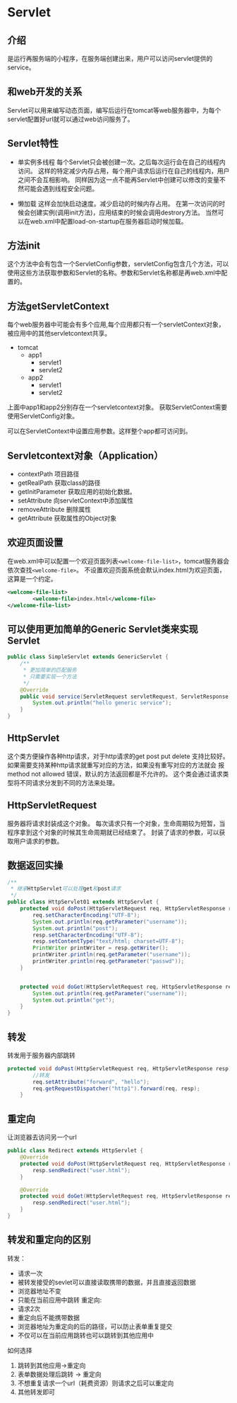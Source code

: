 # Servlet
## 介绍
是运行再服务端的小程序，在服务端创建出来，用户可以访问servlet提供的service。
## 和web开发的关系
Servlet可以用来编写动态页面，编写后运行在tomcat等web服务器中，为每个servlet配置好url就可以通过web访问服务了。

## Servlet特性
- 单实例多线程
每个Servlet只会被创建一次。之后每次运行会在自己的线程内访问。
这样的特定减少内存占用，每个用户请求后运行在自己的线程内，用户之间不会互相影响。
同样因为这一点不能再Servlet中创建可以修改的变量不然可能会遇到线程安全问题。

-  懒加载
这样会加快启动速度。减少启动的时候内存占用。
在第一次访问的时候会创建实例(调用init方法)，应用结束的时候会调用destrory方法。
当然可以在web.xml中配置load-on-startup在服务器启动时候加载。
## 方法init
这个方法中会有包含一个ServletConfig参数，servletConfig包含几个方法，可以使用这些方法获取参数和Servlet的名称。参数和Servlet名称都是再web.xml中配置的。

## 方法getServletContext
每个web服务器中可能会有多个应用,每个应用都只有一个servletContext对象，被应用中的其他servletcontext共享。
- tomcat
  - app1
    - servlet1
    - servlet2
  - app2
    - servlet1
    - servlet2

上面中app1和app2分别存在一个servletcontext对象。
获取ServletContext需要使用ServletConfig对象。

可以在ServletContext中设置应用参数。这样整个app都可访问到。

## Servletcontext对象（Application）
- contextPath
项目路径
- getRealPath
获取class的路径
- getInitParameter
获取应用的初始化数据。
- setAttribute
向servletContext中添加属性
- removeAttribute
删除属性
- getAttribute
获取属性的Object对象

## 欢迎页面设置
在web.xml中可以配置一个欢迎页面列表`<welcome-file-list>`，tomcat服务器会依次查找`<welcome-file>`。
不设置欢迎页面系统会默认index.html为欢迎页面，这算是一个约定。

```xml
<welcome-file-list>
        <welcome-file>index.html</welcome-file>
</welcome-file-list>
```

## 可以使用更加简单的Generic Servlet类来实现Servlet
```java
public class SimpleServlet extends GenericServlet {
    /**
     * 更加简单的匹配服务
     * 只需要实现一个方法
     */
    @Override
    public void service(ServletRequest servletRequest, ServletResponse servletResponse) throws ServletException, IOException {
        System.out.println("hello generic service");
    }
}
```

## HttpServlet 
这个类方便操作各种http请求，对于http请求的get post put delete 支持比较好。
如果需要支持某种http请求就重写对应的方法，如果没有重写对应的方法就会
报method not allowed 错误，默认的方法返回都是不允许的。
这个类会通过请求类型将不同请求分发到不同的方法来处理。


## HttpServletRequest 
服务器将请求封装成这个对象。
每次请求只有一个对象，生命周期较为短暂，当程序拿到这个对象的时候其生命周期就已经结束了。
封装了请求的参数，可以获取用户请求的参数。

## 数据返回实操
```java
/**
 * 继承HttpServlet可以处理get和post请求
 */
public class HttpServlet01 extends HttpServlet {
    protected void doPost(HttpServletRequest req, HttpServletResponse resp) throws ServletException, IOException {
        req.setCharacterEncoding("UTF-8");
        System.out.println(req.getParameter("username"));
        System.out.println("post");
        resp.setCharacterEncoding("UTF-8");
        resp.setContentType("text/html; charset=UTF-8");
        PrintWriter printWriter = resp.getWriter();
        printWriter.println(req.getParameter("username"));
        printWriter.println(req.getParameter("passwd"));
    }


    protected void doGet(HttpServletRequest req, HttpServletResponse resp) throws ServletException, IOException {
        System.out.println(req.getParameter("username"));
        System.out.println("get");
    }
}
```

## 转发

转发用于服务器内部跳转
```java
protected void doPost(HttpServletRequest req, HttpServletResponse resp) throws ServletException, IOException {
        //转发
        req.setAttribute("forward", "hello");
        req.getRequestDispatcher("http1").forward(req, resp);
    }
```

## 重定向
让浏览器去访问另一个url
```java
public class Redirect extends HttpServlet {
    @Override
    protected void doPost(HttpServletRequest req, HttpServletResponse resp) throws ServletException, IOException {
        resp.sendRedirect("user.html");
    }

    @Override
    protected void doGet(HttpServletRequest req, HttpServletResponse resp) throws ServletException, IOException {
        resp.sendRedirect("user.html");
    }
}
```
## 转发和重定向的区别
转发：
- 请求一次
- 被转发接受的sevlet可以直接读取携带的数据，并且直接返回数据
- 浏览器地址不变
- 只能在当前应用中跳转
重定向:
- 请求2次
- 重定向后不能携带数据
- 浏览器地址为重定向的后的路径，可以防止表单重复提交
- 不仅可以在当前应用跳转也可以跳转到其他应用中

如何选择
1. 跳转到其他应用->重定向
1. 表单数据处理后跳转 -> 重定向
1. 不想重复请求一个url（耗费资源）则请求之后可以重定向
1. 其他转发即可

